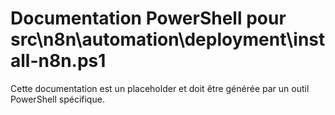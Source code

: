 # Documentation PowerShell pour src\n8n\automation\deployment\install-n8n.ps1

Cette documentation est un placeholder et doit être générée par un outil PowerShell spécifique.
